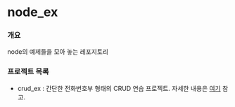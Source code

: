 # node_ex

### 개요
node의 예제들을 모아 놓는 레포지토리

### 프로젝트 목록

- crud_ex : 간단한 전화번호부 형태의 CRUD 연습 프로젝트. 자세한 내용은 [여기](https://blog.naver.com/vhxj1/221988594353) 참고.
